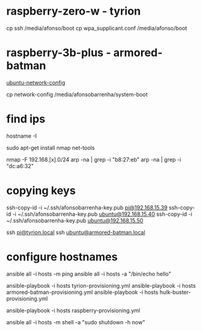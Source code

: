 # raspberry-zero-w - tyrion

cp ssh /media/afonso/boot
cp wpa_supplicant.conf /media/afonso/boot

# raspberry-3b-plus - armored-batman

[ubuntu-network-config](https://ubuntu.com/tutorials/how-to-install-ubuntu-on-your-raspberry-pi#3-wifi-or-ethernet)

cp network-config /media/afonsobarrenha/system-boot


# find ips

hostname -I

sudo apt-get install nmap net-tools

nmap -F 192.168.[x].0/24
arp -na | grep -i "b8:27:eb"
arp -na | grep -i "dc:a6:32"


# copying keys

ssh-copy-id -i ~/.ssh/afonsobarrenha-key.pub pi@192.168.15.39
ssh-copy-id -i ~/.ssh/afonsobarrenha-key.pub ubuntu@192.168.15.40
ssh-copy-id -i ~/.ssh/afonsobarrenha-key.pub ubuntu@192.168.15.50

ssh pi@tyrion.local
ssh ubuntu@armored-batman.local

# configure hostnames

ansible all -i hosts -m ping
ansible all -i hosts -a "/bin/echo hello"

ansible-playbook -i hosts tyrion-provisioning.yml
ansible-playbook -i hosts armored-batman-provisioning.yml
ansible-playbook -i hosts hulk-buster-provisioning.yml

ansible-playbook -i hosts raspberry-provisioning.yml

ansible all -i hosts -m shell -a "sudo shutdown -h now"